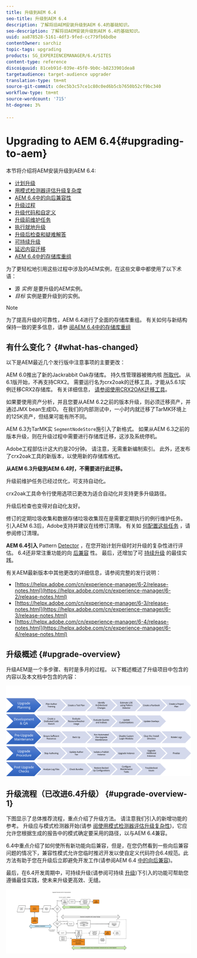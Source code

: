 ```yaml
---
title: 升级到AEM 6.4
seo-title: 升级到AEM 6.4
description: 了解将旧AEM安装升级到AEM 6.4的基础知识。
seo-description: 了解将旧AEM安装升级到AEM 6.4的基础知识。
uuid: aa878528-5161-4df3-9fed-cc779fb6bdbe
contentOwner: sarchiz
topic-tags: upgrading
products: SG_EXPERIENCEMANAGER/6.4/SITES
content-type: reference
discoiquuid: 81ceb91d-039e-45f0-9b0c-b8233901dea8
targetaudience: target-audience upgrader
translation-type: tm+mt
source-git-commit: cdec5b3c57ce1c80c0ed6b5cb7650b52cf9bc340
workflow-type: tm+mt
source-wordcount: '715'
ht-degree: 3%

---
```



# Upgrading to AEM 6.4{#upgrading-to-aem}

本节将介绍将AEM安装升级到AEM 6.4:

* [计划升级](/help/sites-deploying/upgrade-planning.md)
* [用模式检测器评估升级复杂度](/help/sites-deploying/pattern-detector.md)
* [AEM 6.4中的向后兼容性](/help/sites-deploying/backward-compatibility.md)
* [升级过程](/help/sites-deploying/upgrade-procedure.md)
* [升级代码和自定义](/help/sites-deploying/upgrading-code-and-customizations.md)
* [升级前维护任务](/help/sites-deploying/pre-upgrade-maintenance-tasks.md)
* [执行就地升级](/help/sites-deploying/in-place-upgrade.md)
* [升级后检查和疑难解答](/help/sites-deploying/post-upgrade-checks-and-troubleshooting.md)
* [可持续升级](/help/sites-deploying/sustainable-upgrades.md)
* [延迟内容迁移](/help/sites-deploying/lazy-content-migration.md)
* [AEM 6.4中的存储库重组](/help/sites-deploying/repository-restructuring.md)

为了更轻松地引用这些过程中涉及的AEM实例，在这些文章中都使用了以下术语：

* 源 *实例* 是要升级的AEM实例。
* *目标* 实例是要升级到的实例。

>[!NOTE]
>
>为了提高升级的可靠性，AEM 6.4进行了全面的存储库重组。 有关如何与新结构保持一致的更多信息，请参 [阅AEM 6.4中的存储库重组](/help/sites-deploying/repository-restructuring.md)

## 有什么变化？ {#what-has-changed}

以下是AEM最近几个发行版中注意事项的主要更改：

AEM 6.0推出了新的Jackrabbit Oak存储库。 持久性管理器被微内核 [所取代](/help/sites-deploying/recommended-deploys.md)。 从6.1版开始，不再支持CRX2。 需要运行名为crx2oak的迁移工具，才能从5.6.1实例迁移CRX2存储库。 有关详细信息， [请参阅使用CRX2OAK迁移工具](/help/sites-deploying/using-crx2oak.md)。

如果要使用资产分析，并且您要从AEM 6.2之前的版本升级，则必须迁移资产，并通过JMX bean生成ID。 在我们的内部测试中，一小时内就迁移了TarMK环境上的125K资产，但结果可能有所不同。

AEM 6.3为TarMK实 `SegmentNodeStore`施引入了新格式。 如果从AEM 6.3之前的版本升级，则在升级过程中需要进行存储库迁移，这涉及系统停机。

Adobe工程部估计这大约是20分钟。 请注意，无需重新编制索引。 此外，还发布了crx2oak工具的新版本，以使用新的存储库格式。

**从AEM 6.3升级到AEM 6.4时，不需要进行此迁移。**

升级前维护任务已经过优化，可支持自动化。

crx2oak工具命令行使用选项已更改为适合自动化并支持更多升级路径。

升级后检查也变得对自动化友好。

修订的定期垃圾收集和数据存储垃圾收集现在是需要定期执行的例行维护任务。 引入AEM 6.3后，Adobe支持并建议在线修订清理。 有关如 [何配置这些任务](/help/sites-deploying/revision-cleanup.md) ，请参阅修订清理。

**AEM 6.4引入** Pattern [Detector](/help/sites-deploying/pattern-detector.md) ，在您开始计划升级时对升级的复杂性进行评估。 6.4还非常注重功能的向 [后兼容](/help/sites-deploying/backward-compatibility.md) 性。 最后，还增加了可 [持续升级](/help/sites-deploying/sustainable-upgrades.md) 的最佳实践。

有关AEM最新版本中其他更改的详细信息，请参阅完整的发行说明：

* [https://helpx.adobe.com/cn/experience-manager/6-2/release-notes.html](https://helpx.adobe.com/cn/experience-manager/6-2/release-notes.html)
* [https://helpx.adobe.com/cn/experience-manager/6-3/release-notes.html](https://helpx.adobe.com/cn/experience-manager/6-3/release-notes.html)
* [https://helpx.adobe.com/cn/experience-manager/6-4/release-notes.html](https://helpx.adobe.com/cn/experience-manager/6-4/release-notes.html)

## 升级概述 {#upgrade-overview}

升级AEM是一个多步骤、有时是多月的过程。 以下概述概述了升级项目中包含的内容以及本文档中包含的内容：

![screen_shot_2018-03-30at80708am](assets/screen_shot_2018-03-30at80708am.png)

## 升级流程（已改进6.4升级） {#upgrade-overview-1}

下图显示了总体推荐流程，重点介绍了升级方法。 请注意我们引入的新增功能的参考。 升级应与模式检测器开始(请参 [阅使用模式检测器评估升级复杂性](/help/sites-deploying/pattern-detector.md))，它应允许您根据生成的报告中的模式确定要采用的路径，以与AEM 6.4兼容。

6.4中重点介绍了如何使所有新功能向后兼容，但是，在您仍然看到一些向后兼容问题的情况下，兼容性模式允许您临时推迟开发以使自定义代码符合6.4规范。此方法有助于您在升级后立即避免开发工作(请参阅AEM 6.4 [中的向后兼容](/help/sites-deploying/backward-compatibility.md))。

最后，在6.4开发周期中，可持续升级(请参阅可持续 [升级](/help/sites-deploying/sustainable-upgrades.md))下引入的功能可帮助您遵循最佳实践，使未来升级更高效、无缝。

![6_4_upgrade_overviewprowt-newpage3](assets/6_4_upgrade_overviewflowchart-newpage3.png)

